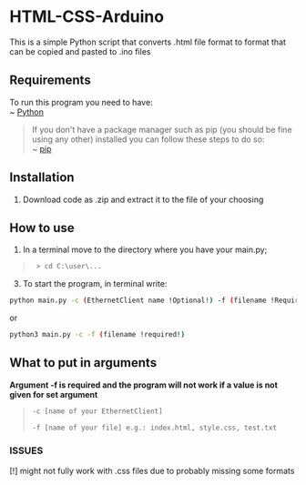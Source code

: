 # HTML-CSS-Arduino
This is a simple Python script that converts .html file format to format that can be copied and pasted to .ino files


## Requirements
To run this program you need to have:<br />
~ [Python](https://www.python.org/downloads/)<br />
> If you don't have a package manager such as pip (you should be fine using any other) installed you can follow these steps to do so:<br />
  ~ [pip](https://www.geeksforgeeks.org/how-to-install-pip-on-windows/#:~:text=Download%20and%20Install%20pip%3A&text=Download%20the%20get%2Dpip.py,where%20the%20above%20file%20exists.&text=and%20wait%20through%20the%20installation,now%20installed%20on%20your%20system)

## Installation
1. Download code as .zip and extract it to the file of your choosing

## How to use
1. In a terminal move to the directory where you have your main.py;
> ```bash
>  > cd C:\user\...
>  ```
3. To start the program, in terminal write:
```bash
python main.py -c (EthernetClient name !Optional!) -f (filename !Required!)
```
or
```bash
python3 main.py -c -f (filename !required!)
```

## What to put in arguments
**Argument -f is required and the program will not work if a value is not given for set argument**
>```bash
>-c [name of your EthernetClient]
>```
>```bash
>-f [name of your file] e.g.: index.html, style.css, test.txt
>```

### ISSUES
[!] might not fully work with .css files due to probably missing some formats
